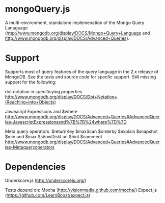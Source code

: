 mongoQuery.js
=============

A multi-environment, standalone implemenation of the Mongo Query Lanaguage (http://www.mongodb.org/display/DOCS/Mongo+Query+Language and http://www.mongodb.org/display/DOCS/Advanced+Queries).

Support
=======

Supports most of query features of the query language in the 2.x release of MongoDB. See the tests and source code for specfic support. Still missing support for the following:

dot notation in specificying properties
http://www.mongodb.org/display/DOCS/Dot+Notation+(Reaching+into+Objects)

Javascript Expressions and $where
http://www.mongodb.org/display/DOCS/Advanced+Queries#AdvancedQueries-JavascriptExpressionsand%7B%7B%24where%7D%7D

Meta query operators:
	$returnKey
	$maxScan
	$orderby
	$explain
	$snapshot
	$min and $max
	$showDiskLoc
	$hint
	$comment
http://www.mongodb.org/display/DOCS/Advanced+Queries#AdvancedQueries-Metaqueryoperators

Dependencies
============
Underscore.js (http://underscorejs.org/)

Tests depend on:
Mocha (http://visionmedia.github.com/mocha/)
Expect.js (https://github.com/LearnBoost/expect.js)
